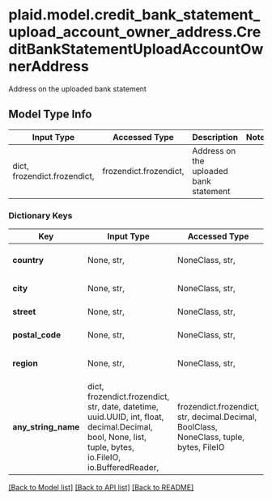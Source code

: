 # plaid.model.credit_bank_statement_upload_account_owner_address.CreditBankStatementUploadAccountOwnerAddress

Address on the uploaded bank statement

## Model Type Info
Input Type | Accessed Type | Description | Notes
------------ | ------------- | ------------- | -------------
dict, frozendict.frozendict,  | frozendict.frozendict,  | Address on the uploaded bank statement | 

### Dictionary Keys
Key | Input Type | Accessed Type | Description | Notes
------------ | ------------- | ------------- | ------------- | -------------
**country** | None, str,  | NoneClass, str,  | The ISO 3166-1 alpha-2 country code. | 
**city** | None, str,  | NoneClass, str,  | The full city name. | 
**street** | None, str,  | NoneClass, str,  | The full street address. | 
**postal_code** | None, str,  | NoneClass, str,  | The postal code of the address. | 
**region** | None, str,  | NoneClass, str,  | The region or state. Example: &#x60;\&quot;NC\&quot;&#x60; | 
**any_string_name** | dict, frozendict.frozendict, str, date, datetime, uuid.UUID, int, float, decimal.Decimal, bool, None, list, tuple, bytes, io.FileIO, io.BufferedReader,  | frozendict.frozendict, str, decimal.Decimal, BoolClass, NoneClass, tuple, bytes, FileIO | any string name can be used but the value must be the correct type | [optional]

[[Back to Model list]](../../README.md#documentation-for-models) [[Back to API list]](../../README.md#documentation-for-api-endpoints) [[Back to README]](../../README.md)

